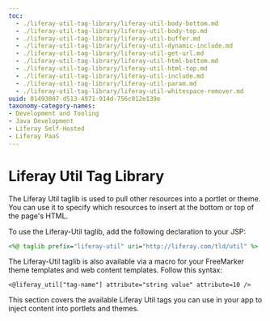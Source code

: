 ```yaml
---
toc:
  - ./liferay-util-tag-library/liferay-util-body-bottom.md
  - ./liferay-util-tag-library/liferay-util-body-top.md
  - ./liferay-util-tag-library/liferay-util-buffer.md
  - ./liferay-util-tag-library/liferay-util-dynamic-include.md
  - ./liferay-util-tag-library/liferay-util-get-url.md
  - ./liferay-util-tag-library/liferay-util-html-bottom.md
  - ./liferay-util-tag-library/liferay-util-html-top.md
  - ./liferay-util-tag-library/liferay-util-include.md
  - ./liferay-util-tag-library/liferay-util-param.md
  - ./liferay-util-tag-library/liferay-util-whitespace-remover.md
uuid: 01493007-d513-4971-914d-756c012e139e
taxonomy-category-names:
- Development and Tooling
- Java Development
- Liferay Self-Hosted
- Liferay PaaS
---
```

# Liferay Util Tag Library

The Liferay Util taglib is used to pull other resources into a portlet or theme. You can use it to specify which resources to insert at the bottom or top of the page's HTML. 

To use the Liferay-Util taglib, add the following declaration to your JSP:

```jsp
<%@ taglib prefix="liferay-util" uri="http://liferay.com/tld/util" %>
```

The Liferay-Util taglib is also available via a macro for your FreeMarker theme templates and web content templates. Follow this syntax:

```
<@liferay_util["tag-name"] attribute="string value" attribute=10 />
```

This section covers the available Liferay Util tags you can use in your app to inject content into portlets and themes.

